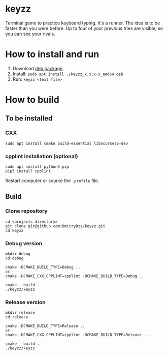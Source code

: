 # keyzz
Terminal game to practice keyboard typing. It's a runner. The idea is to be faster than you were before. Up to four of your previous tries are visible, so you can see your rivals.

# How to install and run

1. Download [deb package](https://...).
1. Install: `sudo apt install ./keyzz_x.x.x-x_amd64.deb`
1. Run: `keyzz <text file>`

# How to build

## To be installed

### CXX
```
sudo apt install cmake build-essential libncurses5-dev
```

### cpplint installation (optional)
```
sudo apt install python3-pip
pip3 install cpplint
```
Restart computer or source the `.profile` file.

## Build

### Clone repository
```
cd <projects directory>
git clone git@github.com:DmitryDzz/keyzz.git
cd keyzz
```

### Debug version
```
mkdir debug
cd debug

cmake -DCMAKE_BUILD_TYPE=Debug ..
or
cmake -DCMAKE_CXX_CPPLINT=cpplint -DCMAKE_BUILD_TYPE=Debug ..

cmake --build .
./keyzz/keyzz
```

### Release version
```
mkdir release
cd release

cmake -DCMAKE_BUILD_TYPE=Release ..
or
cmake -DCMAKE_CXX_CPPLINT=cpplint -DCMAKE_BUILD_TYPE=Release ..

cmake --build .
./keyzz/keyzz
```
